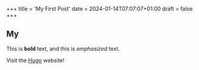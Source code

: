 +++
title = 'My First Post'
date = 2024-01-14T07:07:07+01:00
draft = false
+++
## My 

This is **bold** text, and this is *emphasized* text.

Visit the [Hugo](https://gohugo.io) website!